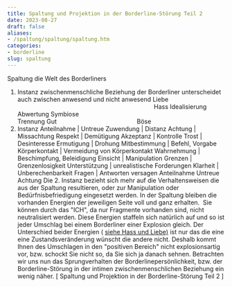 ```yaml
---
title: Spaltung und Projektion in der Borderline-Störung Teil 2
date: 2023-08-27
draft: false
aliases:
- /spaltung/spaltung/spaltung.htm
categories:
- borderline
slug: spaltung
---
```

Spaltung
die Welt
des Borderliners
1. Instanz
zwischenmenschliche
Beziehung
der Borderliner unterscheidet
auch zwischen
anwesend und
nicht anwesend
Liebe                                                                              
   Hass
Idealisierung Abwertung
Symbiose                                                                            
Trennung
Gut                                           
   Böse
2. Instanz
Anteilnahme | Untreue
Zuwendung | Distanz
Achtung | Missachtung
Respekt | Demütigung
Akzeptanz | Kontrolle
Trost | Desinteresse
Ermutigung | Drohung
Mitbestimmung | Befehl, Vorgabe
Körperkontakt | Vermeidung von Körperkontakt
Wahrnehmung | Beschimpfung, Beleidigung
Einsicht | Manipulation
Grenzen | Grenzenlosigkeit
Unterstützung | unrealistische Forderungen
Klarheit | Unberechenbarkeit
Fragen | Antworten versagen
Anteilnahme
Untreue
Achtung
Die 2. Instanz bezieht sich mehr auf die
Verhaltensweisen die aus der Spaltung resultieren, oder zur Manipulation oder Bedürfnisbefriedigung
eingesetzt werden.
In der Spaltung bleiben die
vorhanden Energien der jeweiligen Seite voll und ganz erhalten.  Sie können durch das "ICH", da nur Fragmente vorhanden sind, nicht
neutralisiert werden. Diese Energien staffeln sich natürlich
auf und so ist jeder Umschlag bei einem Borderliner
einer Explosion gleich. Der Unterschied beider
Energien ( [siehe
Hass und Liebe)](https://web.archive.org/web/20121010073321/http://www.borderlinezone.org/definition/definitionen.htm#Liebe) ist nur das die eine eine Zustandsveränderung
wünscht die andere nicht. Deshalb kommt
Ihnen des Umschlagen in den "positiven Bereich"
nicht explosionsartig vor, bzw. schockt Sie nicht so, da Sie sich ja danach sehnen.
Betrachten wir uns nun das
Sprungverhalten der Borderlinepersönlichkeit, bzw. der Borderline-Störung in
der intimen zwischenmenschlichen Beziehung ein wenig näher.
[ Spaltung und Projektion in der Borderline-Störung Teil 2 ]
